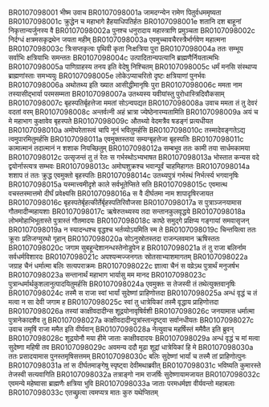 BR0107098001	भीष्म उवाच
BR0107098001a	जामदग्न्येन रामेण पितुर्वधममृष्यता
BR0107098001c	क्रुद्धेन च महाभागे हैहयाधिपतिर्हतः
BR0107098001e	शतानि दश बाहूनां निकृत्तान्यर्जुनस्य वै
BR0107098002a	पुनश्च धनुरादाय महास्त्राणि प्रमुञ्चता
BR0107098002c	निर्दग्धं क्षत्रमसकृद्रथेन जयता महीम्
BR0107098003a	एवमुच्चावचैरस्त्रैर्भार्गवेण महात्मना
BR0107098003c	त्रिःसप्तकृत्वः पृथिवी कृता निःक्षत्रिया पुरा
BR0107098004a	ततः सम्भूय सर्वाभिः क्षत्रियाभिः समन्ततः
BR0107098004c	उत्पादितान्यपत्यानि ब्राह्मणैर्नियतात्मभिः
BR0107098005a	पाणिग्राहस्य तनय इति वेदेषु निश्चितम्
BR0107098005c	धर्मं मनसि संस्थाप्य ब्राह्मणांस्ताः समभ्ययुः
BR0107098005e	लोकेऽप्याचरितो दृष्टः क्षत्रियाणां पुनर्भवः
BR0107098006a	अथोतथ्य इति ख्यात आसीद्धीमानृषिः पुरा
BR0107098006c	ममता नाम तस्यासीद्भार्या परमसम्मता
BR0107098007a	उतथ्यस्य यवीयांस्तु पुरोधास्त्रिदिवौकसाम्
BR0107098007c	बृहस्पतिर्बृहत्तेजा ममतां सोऽन्वपद्यत
BR0107098008a	उवाच ममता तं तु देवरं वदतां वरम्
BR0107098008c	अन्तर्वत्नी अहं भ्रात्रा ज्येष्ठेनारम्यतामिति
BR0107098009a	अयं च मे महाभाग कुक्षावेव बृहस्पते
BR0107098009c	औतथ्यो वेदमत्रैव षडङ्गं प्रत्यधीयत
BR0107098010a	अमोघरेतास्त्वं चापि नूनं भवितुमर्हसि
BR0107098010c	तस्मादेवङ्गतेऽद्य त्वमुपारमितुमर्हसि
BR0107098011a	एवमुक्तस्तया सम्यग्बृहत्तेजा बृहस्पतिः
BR0107098011c	कामात्मानं तदात्मानं न शशाक नियच्छितुम्
BR0107098012a	सम्बभूव ततः कामी तया सार्धमकामया
BR0107098012c	उत्सृजन्तं तु तं रेतः स गर्भस्थोऽभ्यभाषत
BR0107098013a	भोस्तात कन्यस वदे द्वयोर्नास्त्यत्र सम्भवः
BR0107098013c	अमोघशुक्रश्च भवान्पूर्वं चाहमिहागतः
BR0107098014a	शशाप तं ततः क्रुद्ध एवमुक्तो बृहस्पतिः
BR0107098014c	उतथ्यपुत्रं गर्भस्थं निर्भर्त्स्य भगवानृषिः
BR0107098015a	यस्मात्त्वमीदृशे काले सर्वभूतेप्सिते सति
BR0107098015c	एवमात्थ वचस्तस्मात्तमो दीर्घं प्रवेक्ष्यसि
BR0107098016a	स वै दीर्घतमा नाम शापादृषिरजायत
BR0107098016c	बृहस्पतेर्बृहत्कीर्तेर्बृहस्पतिरिवौजसा
BR0107098017a	स पुत्राञ्जनयामास गौतमादीन्महायशाः
BR0107098017c	ऋषेरुतथ्यस्य तदा सन्तानकुलवृद्धये
BR0107098018a	लोभमोहाभिभूतास्ते पुत्रास्तं गौतमादयः
BR0107098018c	काष्ठे समुद्गे प्रक्षिप्य गङ्गायां समवासृजन्
BR0107098019a	न स्यादन्धश्च वृद्धश्च भर्तव्योऽयमिति स्म ते
BR0107098019c	चिन्तयित्वा ततः क्रूराः प्रतिजग्मुरथो गृहान्
BR0107098020a	सोऽनुस्रोतस्तदा राजन्प्लवमान ऋषिस्ततः
BR0107098020c	जगाम सुबहून्देशानन्धस्तेनोडुपेन ह
BR0107098021a	तं तु राजा बलिर्नाम सर्वधर्मविशारदः
BR0107098021c	अपश्यन्मज्जनगतः स्रोतसाभ्याशमागतम्
BR0107098022a	जग्राह चैनं धर्मात्मा बलिः सत्यपराक्रमः
BR0107098022c	ज्ञात्वा चैनं स वव्रेऽथ पुत्रार्थं मनुजर्षभ
BR0107098023a	सन्तानार्थं महाभाग भार्यासु मम मानद
BR0107098023c	पुत्रान्धर्मार्थकुशलानुत्पादयितुमर्हसि
BR0107098024a	एवमुक्तः स तेजस्वी तं तथेत्युक्तवानृषिः
BR0107098024c	तस्मै स राजा स्वां भार्यां सुदेष्णां प्राहिणोत्तदा
BR0107098025a	अन्धं वृद्धं च तं मत्वा न सा देवी जगाम ह
BR0107098025c	स्वां तु धात्रेयिकां तस्मै वृद्धाय प्राहिणोत्तदा
BR0107098026a	तस्यां काक्षीवदादीन्स शूद्रयोनावृषिर्वशी
BR0107098026c	जनयामास धर्मात्मा पुत्रानेकादशैव तु
BR0107098027a	काक्षीवदादीन्पुत्रांस्तान्दृष्ट्वा सर्वानधीयतः
BR0107098027c	उवाच तमृषिं राजा ममैत इति वीर्यवान्
BR0107098028a	नेत्युवाच महर्षिस्तं ममैवैत इति ब्रुवन्
BR0107098028c	शूद्रयोनौ मया हीमे जाताः काक्षीवदादयः
BR0107098029a	अन्धं वृद्धं च मां मत्वा सुदेष्णा महिषी तव
BR0107098029c	अवमन्य ददौ मूढा शूद्रां धात्रेयिकां हि मे
BR0107098030a	ततः प्रसादयामास पुनस्तमृषिसत्तमम्
BR0107098030c	बलिः सुदेष्णां भार्यां च तस्मै तां प्राहिणोत्पुनः
BR0107098031a	तां स दीर्घतमाङ्गेषु स्पृष्ट्वा देवीमथाब्रवीत्
BR0107098031c	भविष्यति कुमारस्ते तेजस्वी सत्यवागिति
BR0107098032a	तत्राङ्गो नाम राजर्षिः सुदेष्णायामजायत
BR0107098032c	एवमन्ये महेष्वासा ब्राह्मणैः क्षत्रिया भुवि
BR0107098033a	जाताः परमधर्मज्ञा वीर्यवन्तो महाबलाः
BR0107098033c	एतच्छ्रुत्वा त्वमप्यत्र मातः कुरु यथेप्सितम्

